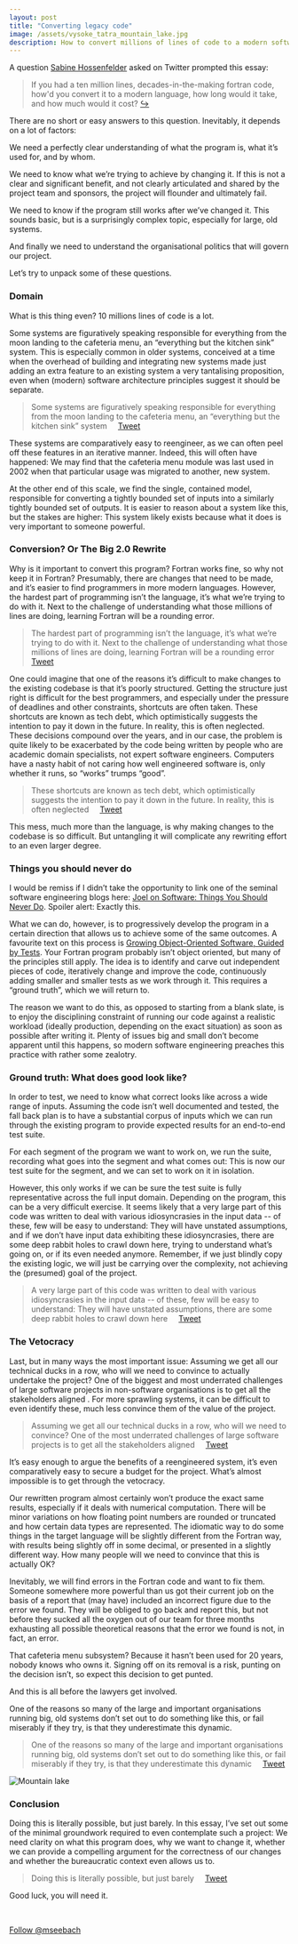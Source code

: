 ```yaml
---
layout: post
title: "Converting legacy code"
image: /assets/vysoke_tatra_mountain_lake.jpg
description: How to convert millions of lines of code to a modern software project
---
```


A question [Sabine Hossenfelder](https://twitter.com/skdh) asked on
Twitter prompted this essay:

> If you had a ten million lines, decades-in-the-making fortran code,
> how'd you convert it to a modern language, how long would it take, and
> how much would it cost?
> [↪](https://twitter.com/skdh/status/1316570664103563265)

There are no short or easy answers to this question. Inevitably, it
depends on a lot of factors:

We need a perfectly clear understanding of what the program is, what
it’s used for, and by whom.

We need to know what we’re trying to achieve by changing it. If this
is not a clear and significant benefit, and not clearly articulated
and shared by the project team and sponsors, the project will flounder
and ultimately fail.

We need to know if the program still works after we’ve changed it.
This sounds basic, but is a surprisingly complex topic, especially for
large, old systems.

And finally we need to understand the organisational politics that
will govern our project.

Let’s try to unpack some of these questions.

### Domain
What is this thing even? 10 millions lines of code is a lot.

Some systems are figuratively speaking responsible for everything from
the moon landing to the cafeteria menu, an “everything but the kitchen
sink” system. This is especially common in older systems, conceived at
a time when the overhead of building and integrating new systems made
just adding an extra feature to an existing system a very tantalising
proposition, even when (modern) software architecture principles
suggest it should be separate.

> Some systems are figuratively speaking responsible for everything from
> the moon landing to the cafeteria menu, an “everything but the kitchen
> sink” system
> &nbsp;&nbsp;&nbsp; <a href="https://twitter.com/share?ref_src=twsrc%5Etfw" class="twitter-share-button" data-text="&ldquo;Some systems are figuratively speaking responsible for everything from the moon landing to the cafeteria menu, an “everything but the kitchen sink” system&rdquo;&#010;&#010;" data-via="mseebach" data-dnt="true" data-show-count="false">Tweet</a>

These systems are comparatively easy to reengineer, as we can often
peel off these features in an iterative manner. Indeed, this will
often have happened: We may find that the cafeteria menu module was
last used in 2002 when that particular usage was migrated to another,
new system.

At the other end of this scale, we find the single, contained model,
responsible for converting a tightly bounded set of inputs into a
similarly tightly bounded set of outputs. It is easier to reason about
a system like this, but the stakes are higher: This system likely
exists because what it does is very important to someone powerful.

### Conversion? Or The Big 2.0 Rewrite
Why is it important to convert this program? Fortran works fine, so
why not keep it in Fortran? Presumably, there are changes that need to
be made, and it’s easier to find programmers in more modern languages.
However, the hardest part of programming isn’t the language, it’s what
we’re trying to do with it. Next to the challenge of understanding
what those millions of lines are doing, learning Fortran will be a
rounding error.

> The hardest part of programming isn’t the language, it’s what we’re
> trying to do with it. Next to the challenge of understanding what
> those millions of lines are doing, learning Fortran will be a rounding
> error
> &nbsp;&nbsp;&nbsp; <a href="https://twitter.com/share?ref_src=twsrc%5Etfw" class="twitter-share-button" data-text="&ldquo;The hardest part of programming isn’t the language, it’s what we’re trying to do with it. Next to the challenge of understanding what those millions of lines are doing, learning Fortran will be a rounding error&rdquo;&#010;&#010;" data-via="mseebach" data-dnt="true" data-show-count="false">Tweet</a>

One could imagine that one of the reasons it’s difficult to make
changes to the existing codebase is that it’s poorly structured.
Getting the structure just right is difficult for the best
programmers, and especially under the pressure of deadlines and other
constraints, shortcuts are often taken. These shortcuts are known as
tech debt, which optimistically suggests the intention to pay it down
in the future. In reality, this is often neglected. These decisions
compound over the years, and in our case, the problem is quite likely
to be exacerbated by the code being written by people who are academic
domain specialists, not expert software engineers. Computers have a
nasty habit of not caring how well engineered software is, only
whether it runs, so “works” trumps “good”.

> These shortcuts are known as tech debt, which optimistically suggests
> the intention to pay it down in the future. In reality, this is often
> neglected
> &nbsp;&nbsp;&nbsp; <a href="https://twitter.com/share?ref_src=twsrc%5Etfw" class="twitter-share-button" data-text="&ldquo;These shortcuts are known as tech debt, which optimistically suggests the intention to pay it down in the future. In reality, this is often neglected&rdquo;&#010;&#010;" data-via="mseebach" data-dnt="true" data-show-count="false">Tweet</a>

This mess, much more than the language, is why making changes to the
codebase is so difficult. But untangling it will complicate any
rewriting effort to an even larger degree.

### Things you should never do
I would be remiss if I didn’t take the opportunity to link one of the
seminal software engineering blogs here: [Joel on Software: Things You
Should Never
Do](https://www.joelonsoftware.com/2000/04/06/things-you-should-never-do-part-i/).
Spoiler alert: Exactly this.

What we can do, however, is to progressively develop the program in a
certain direction that allows us to achieve some of the same outcomes.
A favourite text on this process is [Growing Object-Oriented Software,
Guided by
Tests](https://www.amazon.co.uk/Growing-Object-Oriented-Software-Guided-Signature/dp/0321503627/).
Your Fortran program probably isn’t object oriented, but many of the
principles still apply. The idea is to identify and carve out
independent pieces of code, iteratively change and improve the code,
continuously adding smaller and smaller tests as we work through it.
This requires a “ground truth”, which we will return to.

The reason we want to do this, as opposed to starting from a blank
slate, is to enjoy the disciplining constraint of running our code
against a realistic workload (ideally production, depending on the
exact situation) as soon as possible after writing it. Plenty of
issues big and small don’t become apparent until this happens, so
modern software engineering preaches this practice with rather some
zealotry.

### Ground truth: What does good look like?
In order to test, we need to know what correct looks like across a
wide range of inputs. Assuming the code isn’t well documented and
tested, the fall back plan is to have a substantial corpus of inputs
which we can run through the existing program to provide expected
results for an end-to-end test suite.

For each segment of the program we want to work on, we run the suite,
recording what goes into the segment and what comes out: This is now
our test suite for the segment, and we can set to work on it in
isolation.

However, this only works if we can be sure the test suite is fully
representative across the full input domain. Depending on the program,
this can be a very difficult exercise. It seems likely that a very
large part of this code was written to deal with various
idiosyncrasies in the input data -- of these, few will be easy to
understand: They will have unstated assumptions, and if we don’t have
input data exhibiting these idiosyncrasies, there are some deep rabbit
holes to crawl down here, trying to understand what’s going on, or if
its even needed anymore.  Remember, if we just blindly copy the
existing logic, we will just be carrying over the complexity, not
achieving the (presumed) goal of the project.

> A very large part of this code was written to deal with various
> idiosyncrasies in the input data -- of these, few will be easy to
> understand: They will have unstated assumptions, there are some deep
> rabbit holes to crawl down here
> &nbsp;&nbsp;&nbsp; <a href="https://twitter.com/share?ref_src=twsrc%5Etfw" class="twitter-share-button" data-text="&ldquo;A very large part of this code was written to deal with various idiosyncrasies in the input data -- of these, few will be easy to understand: They will have unstated assumptions, there are some deep rabbit holes to crawl down here&rdquo;&#010;&#010;" data-via="mseebach" data-dnt="true" data-show-count="false">Tweet</a>

### The Vetocracy
Last, but in many ways the most important issue: Assuming we get all
our technical ducks in a row, who will we need to convince to actually
undertake the project? One of the biggest and most underrated
challenges of large software projects in non-software organisations is
to get all the stakeholders aligned . For more sprawling systems, it
can be difficult to even identify these, much less convince them of
the value of the project.

> Assuming we get all our technical ducks in a row, who will we need to
> convince? One of the most underrated challenges of large software
> projects is to get all the stakeholders aligned
> &nbsp;&nbsp;&nbsp; <a href="https://twitter.com/share?ref_src=twsrc%5Etfw" class="twitter-share-button" data-text="&ldquo;Assuming we get all our technical ducks in a row, who will we need to convince? One of the most underrated challenges of large software projects is to get all the stakeholders aligned&rdquo;&#010;&#010;" data-via="mseebach" data-dnt="true" data-show-count="false">Tweet</a>

It’s easy enough to argue the benefits of a reengineered system, it’s
even comparatively easy to secure a budget for the project. What’s
almost impossible is to get through the vetocracy.

Our rewritten program almost certainly won’t produce the exact same
results, especially if it deals with numerical computation. There will
be minor variations on how floating point numbers are rounded or
truncated and how certain data types are represented. The idiomatic
way to do some things in the target language will be slightly
different from the Fortran way, with results being slightly off in
some decimal, or presented in a slightly different way. How many
people will we need to convince that this is actually OK?

Inevitably, we will find errors in the Fortran code and want to fix
them. Someone somewhere more powerful than us got their current job on
the basis of a report that (may have) included an incorrect figure due
to the error we found. They will be obliged to go back and report
this, but not before they sucked all the oxygen out of our team for
three months exhausting all possible theoretical reasons that the
error we found is not, in fact, an error.

That cafeteria menu subsystem? Because it hasn’t been used for 20
years, nobody knows who owns it. Signing off on its removal is a risk,
punting on the decision isn’t, so expect this decision to get punted.

And this is all before the lawyers get involved.

One of the reasons so many of the large and important organisations
running big, old systems don’t set out to do something like this, or
fail miserably if they try, is that they underestimate this dynamic.

> One of the reasons so many of the large and important organisations
> running big, old systems don’t set out to do something like this, or
> fail miserably if they try, is that they underestimate this dynamic
> &nbsp;&nbsp;&nbsp; <a href="https://twitter.com/share?ref_src=twsrc%5Etfw" class="twitter-share-button" data-text="&ldquo;One of the reasons so many of the large and important organisations running big, old systems don’t set out to do something like this, or fail miserably if they try, is that they underestimate this dynamic&rdquo;&#010;&#010;" data-via="mseebach" data-dnt="true" data-show-count="false">Tweet</a>

![Mountain lake](/assets/vysoke_tatra_mountain_lake.jpg)

### Conclusion
Doing this is literally possible, but just barely. In this essay, I’ve
set out some of the minimal groundwork required to even contemplate
such a project: We need clarity on what this program does, why we want
to change it, whether we can provide a compelling argument for the
correctness of our changes and whether the bureaucratic context even
allows us to.

> Doing this is literally possible, but just barely
> &nbsp;&nbsp;&nbsp; <a href="https://twitter.com/share?ref_src=twsrc%5Etfw" class="twitter-share-button" data-text="&ldquo;Doing this is literally possible, but just barely&rdquo;&#010;&#010;" data-via="mseebach" data-dnt="true" data-show-count="false">Tweet</a>

Good luck, you will need it.

&nbsp;

<a href="https://twitter.com/mseebach?ref_src=twsrc%5Etfw" class="twitter-follow-button" data-size="large" data-dnt="true" data-show-count="false">Follow @mseebach</a>
